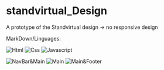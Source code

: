 # standvirtual_Design

A prototype of the Standvirtual design -> no responsive design

MarkDown/Linguages:

![Html](https://img.shields.io/badge/HTML-239120?style=for-the-badge&logo=html5&logoColor=white)
![Css](https://img.shields.io/badge/CSS-239120?&style=for-the-badge&logo=css3&logoColor=white)
![Javascript](https://img.shields.io/badge/JavaScript-323330?style=for-the-badge&logo=javascript&logoColor=F7DF1E)

![NavBar&Main](https://github.com/Tony2104/standvirtual_Design/assets/55550291/2db5b1ec-48f9-471c-a23c-7fa19dcdb17d)
![Main](https://github.com/Tony2104/standvirtual_Design/assets/55550291/d5785a98-22a2-49ec-8331-76c0896cf603)
![Main&Footer](https://github.com/Tony2104/standvirtual_Design/assets/55550291/e213659d-e2d6-402b-a464-a088b60c34ec)
